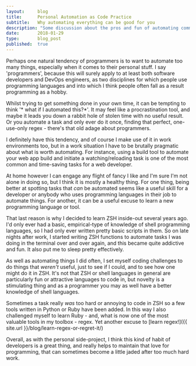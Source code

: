```yaml
---
layout:     blog
title:      Personal Automation as Code Practice
subtitle:   Why automating everything can be good for you
description: "Some discussion about the pros and fun of automating common computing tasks in your free time"
date:       2018-01-29
type:       blog_post
published:  true
---
```


Perhaps one natural tendency of programmers is to want to automate too many things, especially when it comes to their
personal stuff. I say 'programmers', because this will surely apply to at least both software developers and DevOps engineers,
as two disciplines for which people use programming languages and into which I think people often fall as a result programming
as a hobby.

Whilst trying to get something done in your own time, it can be tempting to think '*                                                                                                                                                                                                                                                                                                                                                                                                                                                                                                                                                       what if I automated
this?*'. It may feel like a procrastination tool, and maybe it leads you down a rabbit hole of stolen time with no
useful result. Or you automate a task and only ever do it once, finding that perfect, one-use-only regex - there's that
old adage about programmers.

I definitely have this tendency, and of course I make use of it in work environments too, but in a work situation I have to be
brutally pragmatic about what is worth automating. For instance, using a build tool to automate your web app build and
initiate a watching/reloading task is one of the most common and time-saving tasks for a web developer.

At home however I can engage any flight of fancy I like and I'm sure I'm not alone in doing so, but I think it is mostly a
healthy thing. For one thing, being better at spotting tasks that *can* be automated seems like a useful skill for a developer
or anybody who uses programming languages in their job to automate things. For another, it can be a useful excuse to
learn a new programming language or tool.

That last reason is why I decided to learn ZSH inside-out several years ago. I'd only ever had a basic, empirical-type of knowledge of shell
programming languages, so I had only ever written pretty basic scripts in them. So on late nights after work, I started writing ZSH functions
to automate tasks I was doing in the terminal over and over again, and this became quite addictive and fun. It also put me
to sleep pretty effectively.

As well as automating things I did often, I set
myself coding challenges to do things that *weren't* useful, just to see if I could, and to see how one might do
it in ZSH. It's not that ZSH or shell languages in general are particularly fun or attractive languages to code in,
but novelty is a stimulating thing and as a programmer you may as well have a better knowledge of shell languages.

Sometimes a task really *was* too hard or annoying to code in ZSH so a few tools written in Python or Ruby have been added.
In this way I also challenged myself to learn Ruby - and, what is now one of the most valuable tools in my toolbox - regex. Yet
another excuse to [learn regex!]({{ site.url }}/blog/learn-regex-or-regret-it/)

Overall, as with the personal side-project, I think this kind of habit of developers is a great thing, and really
helps to maintain that love for programming, that can sometimes become a little jaded after too much hard work.
